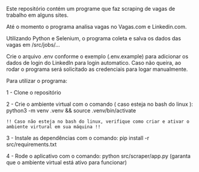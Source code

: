 Este repositório contém um programe que faz scraping de vagas de trabalho em alguns sites.

Até o momento o programa analisa vagas no Vagas.com e Linkedin.com.

Utilizando Python e Selenium, o programa coleta e salva os dados das vagas em /src/jobs/...

Crie o arquivo .env conforme o exemplo (.env.example) para adicionar os dados de login do LinkedIn para login automatico. Caso não queira, ao rodar o programa será solicitado as credenciais para logar manualmente.

Para utilizar o programa:

1 - Clone o repositório

2 - Crie o ambiente virtual com o comando  ( caso esteja no bash do linux ):
    python3 -m venv .venv && source .venv/bin/activate

    !! Caso não esteja no bash do linux, verifique como criar e ativar o ambiente virtural em sua máquina !!

3 - Instale as dependências com o comando:
    pip install -r src/requirements.txt

4 - Rode o aplicativo com o comando:
    python src/scraper/app.py (garanta que o ambiente virtual está ativo para funcionar)
